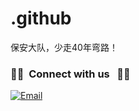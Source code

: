 # .github
保安大队，少走40年弯路！
<br/>

<h3> 🤝🏻 &nbsp;Connect with us &nbsp; 🤝🏻  </h3>
<a href="mailto:wxiao1002@yeah.net"><img alt="Email" src="https://img.shields.io/badge/wxiao1002@yeah.net-blue?style=flat-square&logo=gmail"></a>
